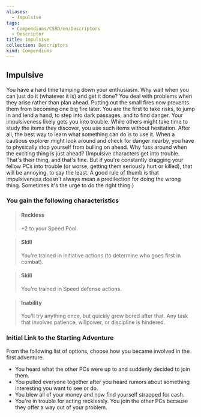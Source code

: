```yaml
---
aliases:
  - Impulsive
tags:
  - Compendiums/CSRD/en/Descriptors
  - Descriptor
title: Impulsive
collection: Descriptors
kind: Compendiums
---
```

## Impulsive  
You have a hard time tamping down your enthusiasm. Why wait when you can just do it (whatever it is) and get it done? You deal with problems when they arise rather than plan ahead. Putting out the small fires now prevents them from becoming one big fire later. You are the first to take risks, to jump in and lend a hand, to step into dark passages, and to find danger.
Your impulsiveness likely gets you into trouble. While others might take time to study the items they discover, you use such items without hesitation. After all, the best way to learn what something can do is to use it. When a cautious explorer might look around and check for danger nearby, you have to physically stop yourself from bulling on ahead. Why fuss around when the exciting thing is just ahead?
(Impulsive characters get into trouble. That's their thing, and that's fine. But if you're constantly dragging your fellow PCs into trouble (or worse, getting them seriously hurt or killed), that will be annoying, to say the least. A good rule of thumb is that impulsiveness doesn't always mean a predilection for doing the wrong thing. Sometimes it's the urge to do the right thing.)
### You gain the following characteristics  
> #### Reckless
> +2 to your Speed Pool.  

> #### Skill
> You're trained in initiative actions (to determine who goes first in combat).  

> #### Skill
> You're trained in Speed defense actions.  

> #### Inability
> You'll try anything once, but quickly grow bored after that. Any task that involves patience, willpower, or discipline is hindered.  

### Initial Link to the Starting Adventure  
From the following list of options, choose how you became involved in the first adventure.  
- You heard what the other PCs were up to and suddenly decided to join them.  
- You pulled everyone together after you heard rumors about something interesting you want to see or do.  
- You blew all of your money and now find yourself strapped for cash.  
- You're in trouble for acting recklessly. You join the other PCs because they offer a way out of your problem.  